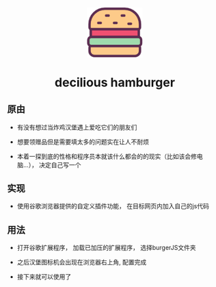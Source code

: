 <p align="center"><img width="130" src="https://github.com/nelhu/dailyTools/raw/master/burgerkingJS/burger_color.png"></p>
<h1 align="center" >decilious hamburger</h1>

## 原由

- 有没有想过当炸鸡汉堡遇上爱吃它们的朋友们

- 想要领赠品但是需要填太多的问题实在让人不耐烦

- 本着一探到底的性格和程序员本就该什么都会的的现实（比如该会修电脑...）， 决定自己写一个

## 实现

- 使用谷歌浏览器提供的自定义插件功能， 在目标网页内加入自己的js代码

## 用法

- 打开谷歌扩展程序， 加载已加压的扩展程序， 选择burgerJS文件夹

- 之后汉堡图标机会出现在浏览器右上角, 配置完成

- 接下来就可以使用了

